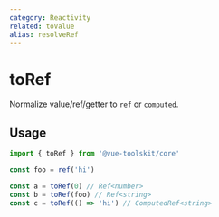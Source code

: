 ```yaml
---
category: Reactivity
related: toValue
alias: resolveRef
---
```


# toRef

Normalize value/ref/getter to `ref` or `computed`.

## Usage

```ts
import { toRef } from '@vue-toolskit/core'

const foo = ref('hi')

const a = toRef(0) // Ref<number>
const b = toRef(foo) // Ref<string>
const c = toRef(() => 'hi') // ComputedRef<string>
```
